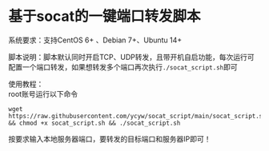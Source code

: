 # 基于socat的一键端口转发脚本

系统要求：支持CentOS 6+ 、Debian 7+、Ubuntu 14+  

脚本说明：脚本默认同时开启TCP、UDP转发，且带开机自启功能，每次运行可配置一个端口转发，如果想转发多个端口再次执行`./socat_script.sh`即可  

使用教程：  
root账号运行以下命令  
```
wget https://raw.githubusercontent.com/ycyw/socat_script/main/socat_script.sh && chmod +x socat_script.sh && ./socat_script.sh
```
按要求输入本地服务器端口，要转发的目标端口和服务器IP即可！  
